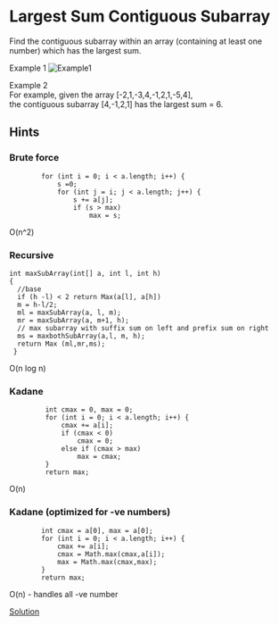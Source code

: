 # Largest Sum Contiguous Subarray


Find the contiguous subarray within an array (containing at least one number) which has the largest sum.

Example 1
![Example1](https://www.geeksforgeeks.org/wp-content/uploads/kadane-Algorithm.png)


Example 2  
For example, given the array [-2,1,-3,4,-1,2,1,-5,4],  
the contiguous subarray [4,-1,2,1] has the largest sum = 6.

## Hints

### Brute force
```
        for (int i = 0; i < a.length; i++) {
            s =0;
            for (int j = i; j < a.length; j++) {
                s += a[j];
                if (s > max)
                    max = s;
```
O(n^2)

### Recursive
```
int maxSubArray(int[] a, int l, int h)
{
  //base
  if (h -l) < 2 return Max(a[l], a[h])
  m = h-l/2;
  ml = maxSubArray(a, l, m);
  mr = maxSubArray(a, m+1, h);
  // max subarray with suffix sum on left and prefix sum on right
  ms = maxbothSubArray(a,l, m, h); 
  return Max (ml,mr,ms);
 } 
```
O(n log n)

### Kadane
``` 
         int cmax = 0, max = 0;
         for (int i = 0; i < a.length; i++) {
             cmax += a[i];
             if (cmax < 0)
                 cmax = 0;
             else if (cmax > max)
                 max = cmax;
         }
         return max;
```
O(n)


### Kadane (optimized for -ve numbers)
``` 
        int cmax = a[0], max = a[0];
        for (int i = 0; i < a.length; i++) {
            cmax += a[i];
            cmax = Math.max(cmax,a[i]);
            max = Math.max(cmax,max);
        }
        return max;
```
O(n) - handles all -ve number


[Solution](./src/Main.java)